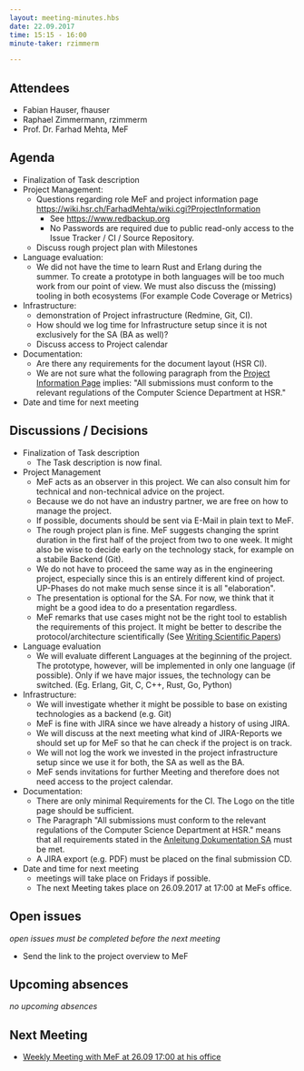 ```yaml
---
layout: meeting-minutes.hbs
date: 22.09.2017
time: 15:15 - 16:00
minute-taker: rzimmerm

---
```


## Attendees

- Fabian Hauser, fhauser
- Raphael Zimmermann, rzimmerm
- Prof. Dr. Farhad Mehta, MeF

## Agenda

- Finalization of Task description
- Project Management:
  - Questions regarding role MeF and project information page https://wiki.hsr.ch/FarhadMehta/wiki.cgi?ProjectInformation
    - See https://www.redbackup.org 
    - No Passwords are required due to public read-only access to the Issue Tracker / CI / Source Repository.
  - Discuss rough project plan with Milestones
- Language evaluation:
  - We did not have the time to learn Rust and Erlang during the summer. To create a prototype in both languages will be too much work from our point of view. We must also discuss the (missing) tooling in both ecosystems (For example Code Coverage or Metrics)
- Infrastructure:
  - demonstration of Project infrastructure (Redmine, Git, CI).
  - How should we log time for Infrastructure setup since it is not exclusively for the SA (BA as well)?
  - Discuss access to Project calendar
- Documentation:
  - Are there any requirements for the document layout (HSR CI).
  - We are not sure what the following paragraph from the [Project Information Page](https://wiki.hsr.ch/FarhadMehta/wiki.cgi?ProjectInformation) implies: "All submissions must conform to the relevant regulations of the Computer Science Department at HSR."
- Date and time for next meeting

## Discussions / Decisions

- Finalization of Task description
  - The Task description is now final.
- Project Management
  - MeF acts as an observer in this project. We can also consult him for technical and non-technical advice on the project.
  - Because we do not have an industry partner, we are free on how to manage the project.
  - If possible, documents should be sent via E-Mail in plain text to MeF.
  - The rough project plan is fine. MeF suggests changing the sprint duration in the first half of the project from two to one week. It might also be wise to decide early on the technology stack, for example on a stabile Backend (Git).
  - We do not have to proceed the same way as in the engineering project, especially since this is an entirely different kind of project. UP-Phases do not make much sense since it is all "elaboration".
  - The presentation is optional for the SA. For now, we think that it might be a good idea to do a presentation regardless.
  - MeF remarks that use cases might not be the right tool to establish the requirements of this project. It might be better to describe the protocol/architecture scientifically (See [Writing Scientific Papers](https://wiki.hsr.ch/FarhadMehta/files/Writing_Scientific_Papers.pdf))
- Language evaluation
  - We will evaluate different Languages at the beginning of the project. The prototype, however, will be implemented in only one language (if possible). Only if we have major issues, the technology can be switched. (Eg. Erlang, Git, C, C++, Rust, Go, Python)
- Infrastructure:
  - We will investigate whether it might be possible to base on existing technologies as a backend (e.g. Git)
  - MeF is fine with JIRA since we have already a history of using JIRA.
  - We will discuss at the next meeting what kind of JIRA-Reports we should set up for MeF so that he can check if the project is on track.
  - We will not log the work we invested in the project infrastructure setup since we use it for both, the SA as well as the BA.
  - MeF sends invitations for further Meeting and therefore does not need access to the project calendar.
- Documentation:
  - There are only minimal Requirements for the CI. The Logo on the title page should be sufficient.
  - The Paragraph "All submissions must conform to the relevant regulations of the Computer Science Department at HSR." means that all requirements stated in the [Anleitung Dokumentation SA](https://skripte.hsr.ch/Informatik/Fachbereich/Studienarbeit_Informatik/SAI/Informationen/Anleitung%20Dokumentation%20BA_SA_170905.pdf) must be met.
  - A JIRA export (e.g. PDF) must be placed on the final submission CD.
- Date and time for next meeting
  - meetings will take place on Fridays if possible.
  - The next Meeting takes place on 26.09.2017 at 17:00 at MeFs office.

## Open issues

_open issues must be completed before the next meeting_

- Send the link to the project overview to MeF

## Upcoming absences

_no upcoming absences_

## Next Meeting

- [Weekly Meeting with MeF at 26.09 17:00 at his office](../2017-09-26-weekly-meeting)
